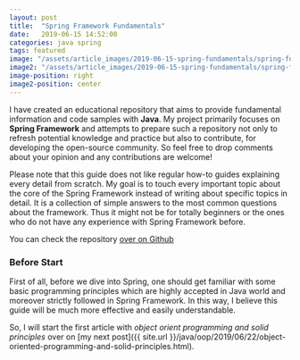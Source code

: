 ```yaml
---
layout: post
title:  "Spring Framework Fundamentals"
date:   2019-06-15 14:52:00
categories: java spring
tags: featured
image: "/assets/article_images/2019-06-15-spring-fundamentals/spring-fundamentals.png"
image2: "/assets/article_images/2019-06-15-spring-fundamentals/spring-fundamentals-mobile.png"
image-position: right
image2-position: center
---
```

I have created an educational repository that aims to provide fundamental information and code samples with **Java**. My project primarily focuses on **Spring Framework** and attempts to prepare such a repository not only to refresh potential knowledge and practice but also to contribute, for developing the open-source community. So feel free to drop comments about your opinion and any contributions are welcome!

Please note that this guide does not like regular how-to guides explaining every detail from scratch. My goal is to touch every important topic about the core of the Spring Framework instead of writing about specific topics in detail. It is a collection of simple answers to the most common questions about the framework. Thus it might not be for totally beginners or the ones who do not have any experience with Spring Framework before.

You can check the repository [over on Github](https://github.com/yavuztas/java-spring-fundamentals)

### Before Start
First of all, before we dive into Spring, one should get familiar with some basic programming principles which are highly accepted in Java world and moreover strictly followed in Spring Framework. In this way, I believe this guide will be much more effective and easily understandable.

So, I will start the first article with *object orient programming and solid principles* over on [my next post]({{ site.url }}/java/oop/2019/06/22/object-oriented-programming-and-solid-principles.html).
